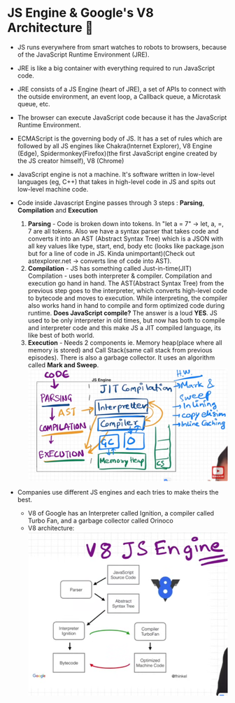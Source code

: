 # JS Engine & Google's V8 Architecture 🚀

- JS runs everywhere from smart watches to robots to browsers, because of the JavaScript Runtime Environment (JRE).
- JRE is like a big container with everything required to run JavaScript code.
- JRE consists of a JS Engine (heart of JRE), a set of APIs to connect with the outside environment, an event loop, a Callback queue, a Microtask queue, etc.
- The browser can execute JavaScript code because it has the JavaScript Runtime Environment.
- ECMAScript is the governing body of JS. It has a set of rules which are followed by all JS engines like Chakra(Internet Explorer), V8 Engine (Edge), Spidermonkey(Firefox)(the first JavaScript engine created by the JS creator himself), V8 (Chrome)
- JavaScript engine is not a machine. It's software written in low-level languages (eg, C++) that takes in high-level code in JS and spits out low-level machine code.
- Code inside Javascript Engine passes through 3 steps : **Parsing**, **Compilation** and **Execution**

  1. **Parsing** - Code is broken down into tokens. In "let a = 7" -> let, a, =, 7 are all tokens. Also we have a syntax parser that takes code and converts it into an AST (Abstract Syntax Tree) which is a JSON with all key values like type, start, end, body etc (looks like package.json but for a line of code in JS. Kinda unimportant)(Check out astexplorer.net -> converts line of code into AST).
  2. **Compilation** - JS has something called Just-in-time(JIT) Compilation - uses both interpreter & compiler. Compilation and execution go hand in hand. The AST(Abstract Syntax Tree) from the previous step goes to the interpreter, which converts high-level code to bytecode and moves to execution. While interpreting, the compiler also works hand in hand to compile and form optimized code during runtime. **Does JavaScript compile?** The answer is a loud **YES**. JS used to be only interpreter in old times, but now has both to compile and interpreter code and this make JS a JIT compiled language, its like best of both world.
  3. **Execution** - Needs 2 components ie. Memory heap(place where all memory is stored) and Call Stack(same call stack from previous episodes). There is also a garbage collector. It uses an algorithm called **Mark and Sweep**.
     ![JS Engine Demo](assets/JS-16-1.png)

- Companies use different JS engines and each tries to make theirs the best.
  - V8 of Google has an Interpreter called Ignition, a compiler called Turbo Fan, and a garbage collector called Orinoco
  - V8 architecture:
    ![JS Engine Demo](assets/JS-16-2.png)


